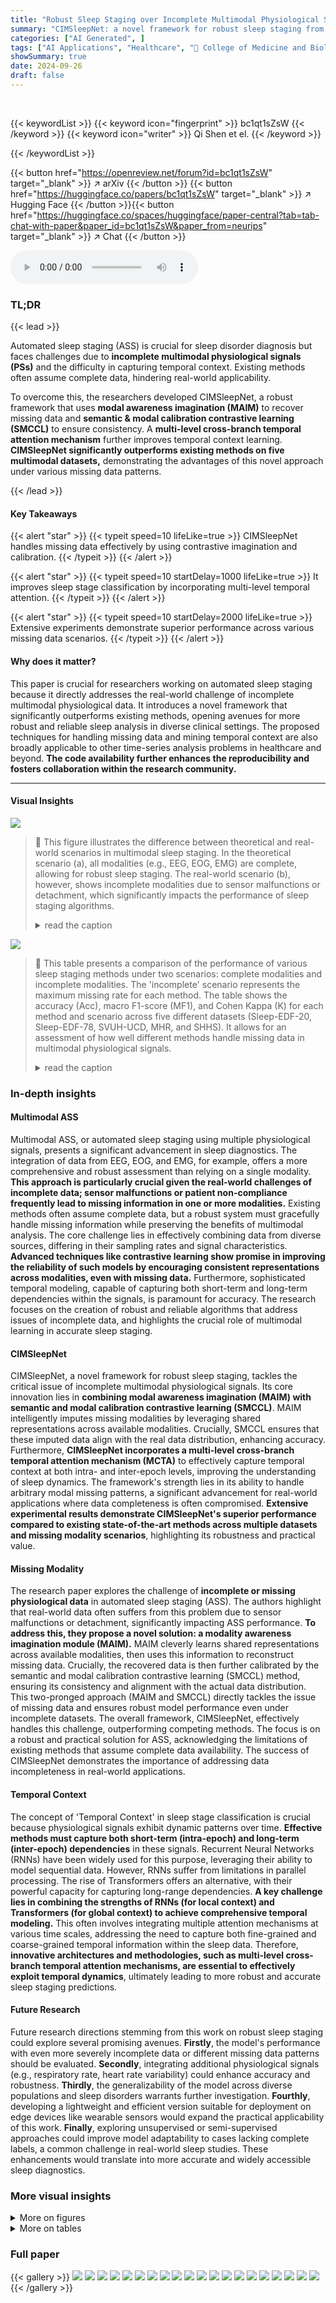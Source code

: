 ```yaml
---
title: "Robust Sleep Staging over Incomplete Multimodal Physiological Signals via Contrastive Imagination"
summary: "CIMSleepNet: a novel framework for robust sleep staging from incomplete multimodal physiological signals using contrastive imagination."
categories: ["AI Generated", ]
tags: ["AI Applications", "Healthcare", "🏢 College of Medicine and Biological Information Engineering, Northeastern University, China",]
showSummary: true
date: 2024-09-26
draft: false
---
```


<br>

{{< keywordList >}}
{{< keyword icon="fingerprint" >}} bc1qt1sZsW {{< /keyword >}}
{{< keyword icon="writer" >}} Qi Shen et el. {{< /keyword >}}
 
{{< /keywordList >}}

{{< button href="https://openreview.net/forum?id=bc1qt1sZsW" target="_blank" >}}
↗ arXiv
{{< /button >}}
{{< button href="https://huggingface.co/papers/bc1qt1sZsW" target="_blank" >}}
↗ Hugging Face
{{< /button >}}{{< button href="https://huggingface.co/spaces/huggingface/paper-central?tab=tab-chat-with-paper&paper_id=bc1qt1sZsW&paper_from=neurips" target="_blank" >}}
↗ Chat
{{< /button >}}




<audio controls>
    <source src="https://ai-paper-reviewer.com/bc1qt1sZsW/podcast.wav" type="audio/wav">
    Your browser does not support the audio element.
</audio>


### TL;DR


{{< lead >}}

Automated sleep staging (ASS) is crucial for sleep disorder diagnosis but faces challenges due to **incomplete multimodal physiological signals (PSs)** and the difficulty in capturing temporal context.  Existing methods often assume complete data, hindering real-world applicability.



To overcome this, the researchers developed CIMSleepNet, a robust framework that uses **modal awareness imagination (MAIM)** to recover missing data and **semantic & modal calibration contrastive learning (SMCCL)** to ensure consistency.  A **multi-level cross-branch temporal attention mechanism** further improves temporal context learning.  **CIMSleepNet significantly outperforms existing methods on five multimodal datasets,** demonstrating the advantages of this novel approach under various missing data patterns.

{{< /lead >}}


#### Key Takeaways

{{< alert "star" >}}
{{< typeit speed=10 lifeLike=true >}} CIMSleepNet handles missing data effectively by using contrastive imagination and calibration. {{< /typeit >}}
{{< /alert >}}

{{< alert "star" >}}
{{< typeit speed=10 startDelay=1000 lifeLike=true >}} It improves sleep stage classification by incorporating multi-level temporal attention. {{< /typeit >}}
{{< /alert >}}

{{< alert "star" >}}
{{< typeit speed=10 startDelay=2000 lifeLike=true >}} Extensive experiments demonstrate superior performance across various missing data scenarios. {{< /typeit >}}
{{< /alert >}}

#### Why does it matter?
This paper is crucial for researchers working on automated sleep staging because it directly addresses the real-world challenge of incomplete multimodal physiological data.  It introduces a novel framework that significantly outperforms existing methods, opening avenues for more robust and reliable sleep analysis in diverse clinical settings.  The proposed techniques for handling missing data and mining temporal context are also broadly applicable to other time-series analysis problems in healthcare and beyond.  **The code availability further enhances the reproducibility and fosters collaboration within the research community.**

------
#### Visual Insights



![](https://ai-paper-reviewer.com/bc1qt1sZsW/figures_1_1.jpg)

> 🔼 This figure illustrates the difference between theoretical and real-world scenarios in multimodal sleep staging.  In the theoretical scenario (a), all modalities (e.g., EEG, EOG, EMG) are complete, allowing for robust sleep staging.  The real-world scenario (b), however, shows incomplete modalities due to sensor malfunctions or detachment, which significantly impacts the performance of sleep staging algorithms.
> <details>
> <summary>read the caption</summary>
> Figure 1: The distribution of multimodal data in different scenarios. (a) exhibits the complete modality, and (b) exhibits the incomplete modality.
> </details>





![](https://ai-paper-reviewer.com/bc1qt1sZsW/tables_7_1.jpg)

> 🔼 This table presents a comparison of the performance of various sleep staging methods under two scenarios: complete modalities and incomplete modalities. The 'incomplete' scenario represents the maximum missing rate for each method.  The table shows the accuracy (Acc), macro F1-score (MF1), and Cohen Kappa (K) for each method and scenario across five different datasets (Sleep-EDF-20, Sleep-EDF-78, SVUH-UCD, MHR, and SHHS).  It allows for an assessment of how well different methods handle missing data in multimodal physiological signals.
> <details>
> <summary>read the caption</summary>
> Table 1: Performance comparison for complete and incomplete modalities in randomly partially missing case. Here 'incomplete' means the maximum missing rate.
> </details>





### In-depth insights


#### Multimodal ASS
Multimodal ASS, or automated sleep staging using multiple physiological signals, presents a significant advancement in sleep diagnostics.  The integration of data from EEG, EOG, and EMG, for example, offers a more comprehensive and robust assessment than relying on a single modality.  **This approach is particularly crucial given the real-world challenges of incomplete data; sensor malfunctions or patient non-compliance frequently lead to missing information in one or more modalities.**  Existing methods often assume complete data, but a robust system must gracefully handle missing information while preserving the benefits of multimodal analysis.  The core challenge lies in effectively combining data from diverse sources, differing in their sampling rates and signal characteristics.  **Advanced techniques like contrastive learning show promise in improving the reliability of such models by encouraging consistent representations across modalities, even with missing data.**  Furthermore, sophisticated temporal modeling, capable of capturing both short-term and long-term dependencies within the signals, is paramount for accuracy. The research focuses on the creation of robust and reliable algorithms that address issues of incomplete data, and highlights the crucial role of multimodal learning in accurate sleep staging.

#### CIMSleepNet
CIMSleepNet, a novel framework for robust sleep staging, tackles the critical issue of incomplete multimodal physiological signals.  Its core innovation lies in **combining modal awareness imagination (MAIM) with semantic and modal calibration contrastive learning (SMCCL)**.  MAIM intelligently imputes missing modalities by leveraging shared representations across available modalities.  Crucially, SMCCL ensures that these imputed data align with the real data distribution, enhancing accuracy.  Furthermore, **CIMSleepNet incorporates a multi-level cross-branch temporal attention mechanism (MCTA)** to effectively capture temporal context at both intra- and inter-epoch levels, improving the understanding of sleep dynamics.  The framework's strength lies in its ability to handle arbitrary modal missing patterns, a significant advancement for real-world applications where data completeness is often compromised.  **Extensive experimental results demonstrate CIMSleepNet's superior performance compared to existing state-of-the-art methods across multiple datasets and missing modality scenarios**, highlighting its robustness and practical value.

#### Missing Modality
The research paper explores the challenge of **incomplete or missing physiological data** in automated sleep staging (ASS).  The authors highlight that real-world data often suffers from this problem due to sensor malfunctions or detachment, significantly impacting ASS performance.  **To address this, they propose a novel solution: a modality awareness imagination module (MAIM).** MAIM cleverly learns shared representations across available modalities, then uses this information to reconstruct missing data.  Crucially, the recovered data is then further calibrated by the semantic and modal calibration contrastive learning (SMCCL) method, ensuring its consistency and alignment with the actual data distribution. This two-pronged approach (MAIM and SMCCL) directly tackles the issue of missing data and ensures robust model performance even under incomplete datasets.  The overall framework, CIMSleepNet, effectively handles this challenge, outperforming competing methods. The focus is on a robust and practical solution for ASS, acknowledging the limitations of existing methods that assume complete data availability. The success of CIMSleepNet demonstrates the importance of addressing data incompleteness in real-world applications.

#### Temporal Context
The concept of 'Temporal Context' in sleep stage classification is crucial because physiological signals exhibit dynamic patterns over time.  **Effective methods must capture both short-term (intra-epoch) and long-term (inter-epoch) dependencies** in these signals.  Recurrent Neural Networks (RNNs) have been widely used for this purpose, leveraging their ability to model sequential data. However, RNNs suffer from limitations in parallel processing.  The rise of Transformers offers an alternative, with their powerful capacity for capturing long-range dependencies.  **A key challenge lies in combining the strengths of RNNs (for local context) and Transformers (for global context) to achieve comprehensive temporal modeling.** This often involves integrating multiple attention mechanisms at various time scales, addressing the need to capture both fine-grained and coarse-grained temporal information within the sleep data.  Therefore, **innovative architectures and methodologies, such as multi-level cross-branch temporal attention mechanisms, are essential to effectively exploit temporal dynamics**, ultimately leading to more robust and accurate sleep staging predictions.

#### Future Research
Future research directions stemming from this work on robust sleep staging could explore several promising avenues.  **Firstly**, the model's performance with even more severely incomplete data or different missing data patterns should be evaluated.  **Secondly**, integrating additional physiological signals (e.g., respiratory rate, heart rate variability) could enhance accuracy and robustness.  **Thirdly**, the generalizability of the model across diverse populations and sleep disorders warrants further investigation.  **Fourthly**, developing a lightweight and efficient version suitable for deployment on edge devices like wearable sensors would expand the practical applicability of this work.  **Finally**,  exploring unsupervised or semi-supervised approaches could improve model adaptability to cases lacking complete labels, a common challenge in real-world sleep studies. These enhancements would translate into more accurate and widely accessible sleep diagnostics.


### More visual insights

<details>
<summary>More on figures
</summary>


![](https://ai-paper-reviewer.com/bc1qt1sZsW/figures_3_1.jpg)

> 🔼 The figure illustrates the architecture of CIMSleepNet, a framework for robust sleep staging with incomplete multimodal physiological signals. It comprises three main modules: MAIM (Missing Modality Imputation), SMCCL (Semantic & Modal Calibration Contrastive Learning), and MCTA (Multi-level Cross-branch Temporal Attention). MAIM recovers missing modalities by learning shared representations, SMCCL aligns the recovered data distribution with real data using contrastive learning with semantic and modality information, and MCTA captures temporal context across different scales using a combination of temporal CNN and Bi-GRU. The framework aims to improve the accuracy of sleep staging even when data from certain modalities is missing.
> <details>
> <summary>read the caption</summary>
> Figure 2: The overall framework of CMISleepNet. It consists of three main components: MAIM, SMCCL and MCTA mechanism. Two incomplete modalities, X¹ and X2 are taken as examples for illustration. In the missing modality imputation phase, MAIM learns multimodal shared representations from the available modal distribution to recover complete modalities X¹ and X2. Meanwhile, X¹ and X2 are fed into SMCCL to perform distribution alignment, making the recovered modal data closer to the real data distribution. Furthermore, temporal CNN is utilized to performer feature extraction of X¹ and X2 and obtain the multimodal fusion representation F. After that, F is fed into a Transformer containing MCTA for temporal context modeling to obtain the temporal representation F, which is then used for prediction of sleep stage scores. CMISleepNet also includes three objective functions: (1) for missing modality imputation, l(s) for distribution alignment, (c) for sleep staging.
> </details>



![](https://ai-paper-reviewer.com/bc1qt1sZsW/figures_6_1.jpg)

> 🔼 This figure shows the architecture of the Multi-level Cross-branch Temporal Attention (MCTA) mechanism, a key component of the CIMSleepNet model.  MCTA is designed to capture both intra-epoch (within a single epoch of sleep data) and inter-epoch (across multiple epochs) temporal relationships in the data. It uses two parallel branches, one leveraging temporal convolutional networks (CNNs) and the other using bidirectional gated recurrent units (Bi-GRUs), to model temporal information at different scales. The intra-epoch branch captures short-term dependencies, while the inter-epoch branch handles long-term dependencies and transitions between sleep stages.  The outputs of both branches are then combined to generate a comprehensive temporal representation, which improves the sleep staging accuracy.
> <details>
> <summary>read the caption</summary>
> Figure 3: Design of the multi-level cross-branch temporal attention (MCTA) mechanism. D and T are the number of channels of temporal CNN at different levels; the values of D/2 and T/2 are rounded down; k is the kernel size; st is the stride. M and N are the neuron counts of Bi-GRU at different levels, where M = C/S and N = D·C/S.
> </details>



![](https://ai-paper-reviewer.com/bc1qt1sZsW/figures_8_1.jpg)

> 🔼 This figure presents the performance comparison of CIMSleepNet and other competitive methods under various missing rates for four datasets: Sleep-EDF-20, Sleep-EDF-78, SVUH-UCD, and MHR.  The x-axis represents the missing rate, and the y-axis shows the accuracy, macro F1-score, and Cohen Kappa scores for each method. The shaded region around each line indicates the standard deviation, representing the variability in the results. CIMSleepNet consistently outperforms other methods across different missing rates and evaluation metrics.
> <details>
> <summary>read the caption</summary>
> Figure 4: Impact of various missing rates. The shaded area represents the range of upper and lower standard deviations.
> </details>



![](https://ai-paper-reviewer.com/bc1qt1sZsW/figures_8_2.jpg)

> 🔼 This figure visualizes the results of modality recovery using three different contrastive learning methods: ICL, SCL, and SMCCL.  It uses t-SNE to project the original and recovered EEG and EOG data into a 2D space, allowing for a visual comparison of the data distributions.  The plot helps to demonstrate the effectiveness of SMCCL in maintaining the original data distribution during the recovery process, unlike ICL and SCL which show less consistency.
> <details>
> <summary>read the caption</summary>
> Figure 5: Visualization of the recovered modalities by ICL, SCL and SMCCL.
> </details>



![](https://ai-paper-reviewer.com/bc1qt1sZsW/figures_9_1.jpg)

> 🔼 This figure visualizes the latent features extracted by different methods on the Sleep-EDF-20 dataset with a missing rate of 0.5.  It uses t-SNE to project the high-dimensional feature representations into a 2D space for visualization. Each point represents a data sample, and the color indicates the sleep stage. The figure aims to demonstrate the discriminative ability of different methods in extracting features from incomplete data. CIMSleepNet shows a more distinguishable and clustered distribution compared to other methods, suggesting its robustness in handling missing modalities.
> <details>
> <summary>read the caption</summary>
> Figure 6: Visualization of latent features of different methods on Sleep-EDF-20.
> </details>



![](https://ai-paper-reviewer.com/bc1qt1sZsW/figures_14_1.jpg)

> 🔼 This figure presents the architecture of the CIMSleepNet model, which is composed of three main modules: MAIM for handling missing modalities, SMCCL for aligning data distributions, and MCTA for capturing temporal context.  The figure shows the flow of data through these modules, highlighting the interaction between them and the final sleep stage prediction.
> <details>
> <summary>read the caption</summary>
> Figure 2: The overall framework of CMISleepNet. It consists of three main components: MAIM, SMCCL and MCTA mechanism. Two incomplete modalities, X¹ and X2 are taken as examples for illustration. In the missing modality imputation phase, MAIM learns multimodal shared representations from the available modal distribution to recover complete modalities X¹ and X2. Meanwhile, X¹ and X2 are fed into SMCCL to perform distribution alignment, making the recovered modal data closer to the real data distribution. Furthermore, temporal CNN is utilized to performer feature extraction of X¹ and X2 and obtain the multimodal fusion representation F. After that, F is fed into a Transformer containing MCTA for temporal context modeling to obtain the temporal representation F, which is then used for prediction of sleep stage scores. CMISleepNet also includes three objective functions: (1) for missing modality imputation, l(s) for distribution alignment, (c) for sleep staging.
> </details>



![](https://ai-paper-reviewer.com/bc1qt1sZsW/figures_17_1.jpg)

> 🔼 This figure shows the impact of hyperparameters α and β on the performance of CIMSleepNet using the Sleep-EDF-20 dataset.  It presents 3D plots visualizing how Accuracy, Macro F1-score, and Cohen Kappa change across different combinations of α and β values. The plots show that the model's performance is sensitive to changes in both hyperparameters, with β exhibiting a greater degree of sensitivity than α.  The optimal values for α and β appear to lie within specific ranges.
> <details>
> <summary>read the caption</summary>
> Figure 8: Hyperparameters, α and β, analysis on Sleep-EDF-20.
> </details>



![](https://ai-paper-reviewer.com/bc1qt1sZsW/figures_17_2.jpg)

> 🔼 This figure shows the training dynamics of three different loss functions: modal imputation loss (for EEG and EOG), distribution alignment loss, and classification loss.  The x-axis represents the number of training iterations, and the y-axis represents the loss value.  The plot illustrates how these losses change during the training process.  Observe that modal imputation loss and distribution alignment loss decrease initially at a faster rate compared to the classification loss, indicating an initial focus on recovering the missing modality and aligning the data distributions before refining the model's ability to classify sleep stages accurately.
> <details>
> <summary>read the caption</summary>
> Figure 9: Training dynamics of modal imagination loss, distribution alignment loss and classification loss on Sleep-EDF-20. Among them, modal imagination loss is presented in two modalities: EEG and EOG respectively.
> </details>



</details>




<details>
<summary>More on tables
</summary>


![](https://ai-paper-reviewer.com/bc1qt1sZsW/tables_7_2.jpg)
> 🔼 This table presents the performance comparison of CIMSleepNet and CoRe-Sleep [26] in the case of completely missing modalities. The performance is evaluated using three metrics: Accuracy (Acc), Macro F1-score (MF1), and Cohen Kappa (K). The results are shown for three different test modality combinations: EEG only, EOG only, and EEG+EOG combined. CIMSleepNet outperforms CoRe-Sleep across all three test modalities and metrics.
> <details>
> <summary>read the caption</summary>
> Table 2: Performance comparison in completely missing case.
> </details>

![](https://ai-paper-reviewer.com/bc1qt1sZsW/tables_9_1.jpg)
> 🔼 This ablation study evaluates the impact of each component (MAIM, SMCCL, and MCTA) of the CIMSleepNet model on its performance.  The table shows the accuracy (Acc), macro F1-score (MF1), Cohen's Kappa (K), model size, and GFLOPs for different model configurations, indicating whether each component was included or excluded. This helps determine the contribution of each component to the overall performance and efficiency.
> <details>
> <summary>read the caption</summary>
> Table 3: Ablation study of CIMSleepNet on Sleep-EDF-20. '✓' indicates the use of this component. MCTA indicates the Transformer equipped with MCTA. The context length of single inference is 25.
> </details>

![](https://ai-paper-reviewer.com/bc1qt1sZsW/tables_16_1.jpg)
> 🔼 This ablation study investigates the impact of removing each component (MAIM, SMCCL, MCTA) from the CIMSleepNet model.  The results, measured by accuracy (Acc), macro F1-score (MF1), and Cohen's Kappa (K), demonstrate the importance of each component for achieving high performance, especially MAIM and SMCCL, which address the missing modality problem.  The context length for each inference is kept constant at 25.
> <details>
> <summary>read the caption</summary>
> Table 3: Ablation study of CIMSleepNet on Sleep-EDF-20. '✓' indicates the use of this component. MCTA indicates the Transformer equipped with MCTA. The context length of single inference is 25.
> </details>

</details>




### Full paper

{{< gallery >}}
<img src="https://ai-paper-reviewer.com/bc1qt1sZsW/1.png" class="grid-w50 md:grid-w33 xl:grid-w25" />
<img src="https://ai-paper-reviewer.com/bc1qt1sZsW/2.png" class="grid-w50 md:grid-w33 xl:grid-w25" />
<img src="https://ai-paper-reviewer.com/bc1qt1sZsW/3.png" class="grid-w50 md:grid-w33 xl:grid-w25" />
<img src="https://ai-paper-reviewer.com/bc1qt1sZsW/4.png" class="grid-w50 md:grid-w33 xl:grid-w25" />
<img src="https://ai-paper-reviewer.com/bc1qt1sZsW/5.png" class="grid-w50 md:grid-w33 xl:grid-w25" />
<img src="https://ai-paper-reviewer.com/bc1qt1sZsW/6.png" class="grid-w50 md:grid-w33 xl:grid-w25" />
<img src="https://ai-paper-reviewer.com/bc1qt1sZsW/7.png" class="grid-w50 md:grid-w33 xl:grid-w25" />
<img src="https://ai-paper-reviewer.com/bc1qt1sZsW/8.png" class="grid-w50 md:grid-w33 xl:grid-w25" />
<img src="https://ai-paper-reviewer.com/bc1qt1sZsW/9.png" class="grid-w50 md:grid-w33 xl:grid-w25" />
<img src="https://ai-paper-reviewer.com/bc1qt1sZsW/10.png" class="grid-w50 md:grid-w33 xl:grid-w25" />
<img src="https://ai-paper-reviewer.com/bc1qt1sZsW/11.png" class="grid-w50 md:grid-w33 xl:grid-w25" />
<img src="https://ai-paper-reviewer.com/bc1qt1sZsW/12.png" class="grid-w50 md:grid-w33 xl:grid-w25" />
<img src="https://ai-paper-reviewer.com/bc1qt1sZsW/13.png" class="grid-w50 md:grid-w33 xl:grid-w25" />
<img src="https://ai-paper-reviewer.com/bc1qt1sZsW/14.png" class="grid-w50 md:grid-w33 xl:grid-w25" />
<img src="https://ai-paper-reviewer.com/bc1qt1sZsW/15.png" class="grid-w50 md:grid-w33 xl:grid-w25" />
<img src="https://ai-paper-reviewer.com/bc1qt1sZsW/16.png" class="grid-w50 md:grid-w33 xl:grid-w25" />
<img src="https://ai-paper-reviewer.com/bc1qt1sZsW/17.png" class="grid-w50 md:grid-w33 xl:grid-w25" />
<img src="https://ai-paper-reviewer.com/bc1qt1sZsW/18.png" class="grid-w50 md:grid-w33 xl:grid-w25" />
<img src="https://ai-paper-reviewer.com/bc1qt1sZsW/19.png" class="grid-w50 md:grid-w33 xl:grid-w25" />
<img src="https://ai-paper-reviewer.com/bc1qt1sZsW/20.png" class="grid-w50 md:grid-w33 xl:grid-w25" />
{{< /gallery >}}